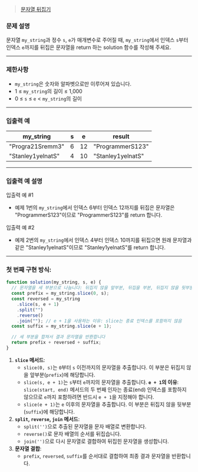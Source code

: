 > [문자열 뒤집기](https://school.programmers.co.kr/learn/courses/30/lessons/181905)

### **문제 설명**

문자열 `my_string`과 정수 `s`, `e`가 매개변수로 주어질 때, `my_string`에서 인덱스 `s`부터 인덱스 `e`까지를 뒤집은 문자열을 return 하는 solution 함수를 작성해 주세요.

---

### 제한사항

- `my_string`은 숫자와 알파벳으로만 이루어져 있습니다.
- 1 ≤ `my_string`의 길이 ≤ 1,000
- 0 ≤ `s` ≤ `e` < `my_string`의 길이

---

### 입출력 예

| my_string         | s   | e   | result            |
| ----------------- | --- | --- | ----------------- |
| "Progra21Sremm3"  | 6   | 12  | "ProgrammerS123"  |
| "Stanley1yelnatS" | 4   | 10  | "Stanley1yelnatS" |

---

### 입출력 예 설명

입출력 예 #1

- 예제 1번의 `my_string`에서 인덱스 6부터 인덱스 12까지를 뒤집은 문자열은 "ProgrammerS123"이므로 "ProgrammerS123"를 return 합니다.

입출력 예 #2

- 예제 2번의 `my_string`에서 인덱스 4부터 인덱스 10까지를 뒤집으면 원래 문자열과 같은 "Stanley1yelnatS"이므로 "Stanley1yelnatS"를 return 합니다.

---

### 첫 번째 구현 방식:

```jsx
function solution(my_string, s, e) {
  // 문자열을 세 부분으로 나눕니다: 뒤집지 않을 앞부분, 뒤집을 부분, 뒤집지 않을 뒷부분
  const prefix = my_string.slice(0, s);
  const reversed = my_string
    .slice(s, e + 1)
    .split("")
    .reverse()
    .join(""); // e + 1을 사용하는 이유: slice는 종료 인덱스를 포함하지 않음
  const suffix = my_string.slice(e + 1);

  // 세 부분을 합쳐서 결과 문자열을 반환합니다
  return prefix + reversed + suffix;
}
```

1. **`slice` 메서드**:
   - `slice(0, s)`는 `0`부터 `s` 이전까지의 문자열을 추출합니다. 이 부분은 뒤집지 않을 앞부분(`prefix`)에 해당합니다.
   - `slice(s, e + 1)`는 `s`부터 `e`까지의 문자열을 추출합니다. **`e + 1`의 이유**: `slice(start, end)` 메서드의 두 번째 인자는 종료(end) 인덱스를 포함하지 않으므로 `e`까지 포함하려면 반드시 `e + 1`을 지정해야 합니다.
   - `slice(e + 1)`는 `e` 이후의 문자열을 추출합니다. 이 부분은 뒤집지 않을 뒷부분(`suffix`)에 해당합니다.
2. **`split`, `reverse`, `join` 메서드**:
   - `split('')`으로 추출된 문자열을 문자 배열로 변환합니다.
   - `reverse()`로 문자 배열의 순서를 뒤집습니다.
   - `join('')`으로 다시 문자열로 결합하여 뒤집힌 문자열을 생성합니다.
3. **문자열 결합**:
   - `prefix`, `reversed`, `suffix`를 순서대로 결합하여 최종 결과 문자열을 반환합니다.
